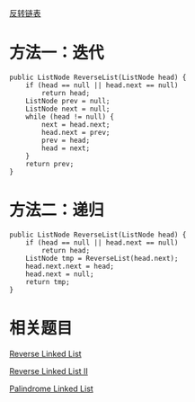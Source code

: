 [反转链表](https://www.nowcoder.com/practice/75e878df47f24fdc9dc3e400ec6058ca?tpId=13&tqId=11168&tPage=1&rp=1&ru=/ta/coding-interviews&qru=/ta/coding-interviews/question-ranking&from=cyc_github) 

# 方法一：迭代

    public ListNode ReverseList(ListNode head) {
        if (head == null || head.next == null)
            return head;
        ListNode prev = null;
        ListNode next = null;
        while (head != null) {
            next = head.next;
            head.next = prev;
            prev = head;
            head = next;
        }
        return prev;
    }
 
# 方法二：递归

    public ListNode ReverseList(ListNode head) {
        if (head == null || head.next == null)
            return head;
        ListNode tmp = ReverseList(head.next);
        head.next.next = head;
        head.next = null;
        return tmp;
    } 
    
# 相关题目

[Reverse Linked List](https://leetcode.com/problems/reverse-linked-list/)

[Reverse Linked List II](https://leetcode.com/problems/reverse-linked-list-ii/)

[Palindrome Linked List](https://leetcode.com/problems/palindrome-linked-list/)
